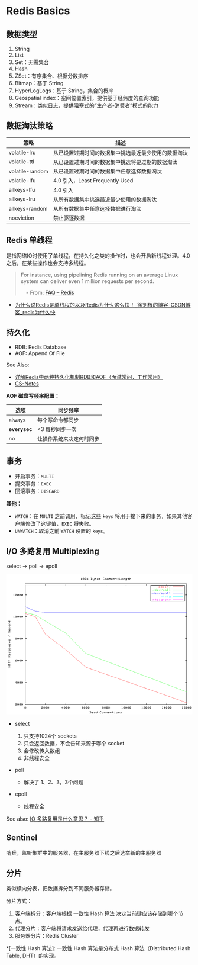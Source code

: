 # Redis Basics

## 数据类型

1. String
2. List
3. Set：无需集合
4. Hash
5. ZSet：有序集合、根据分数排序
6. Bitmap：基于 String
7. HyperLogLogs：基于 String，集合的概率
8. Geospatial index：空间位置索引，提供基于经纬度的查询功能
9. Stream：类似日志，提供阻塞式的“生产者-消费者”模式的能力

## 数据淘汰策略

| 策略            | 描述                                                 |
| --------------- | ---------------------------------------------------- |
| volatile-lru    | 从已设置过期时间的数据集中挑选最近最少使用的数据淘汰 |
| volatile-ttl    | 从已设置过期时间的数据集中挑选将要过期的数据淘汰     |
| volatile-random | 从已设置过期时间的数据集中任意选择数据淘汰           |
| volatile-lfu    | 4.0 引入，Least Frequently Used                      |
| allkeys-lfu     | 4.0 引入                                             |
| allkeys-lru     | 从所有数据集中挑选最近最少使用的数据淘汰             |
| allkeys-random  | 从所有数据集中任意选择数据进行淘汰                   |
| noeviction      | 禁止驱逐数据                                         |

## Redis 单线程

是指网络IO时使用了单线程，在持久化之类的操作时，也会开启新线程处理。4.0之后，在某些操作也会支持多线程。

> For instance, using pipelining Redis running on an average Linux system can deliver even 1 million requests per second.
>
> &emsp;- From: [FAQ – Redis](https://redis.io/topics/faq)

- [为什么说Redis是单线程的以及Redis为什么这么快！_徐刘根的博客-CSDN博客_redis为什么快](https://blog.csdn.net/xlgen157387/article/details/79470556)

## 持久化

- RDB: Redis Database
- AOF: Append Of File

See Also:

- [详解Redis中两种持久化机制RDB和AOF（面试常问，工作常用）](https://baijiahao.baidu.com/s?id=1654694618189745916&wfr=spider&for=pc)
- [CS-Notes](http://cyc2018.gitee.io/cs-notes/#/notes/Redis?id=%e5%85%ab%e3%80%81%e6%8c%81%e4%b9%85%e5%8c%96)

**AOF 磁盘写频率配置：**

| 选项         | 同步频率                 |
| ------------ | ------------------------ |
| always       | 每个写命令都同步         |
| **everysec** | <3 每秒同步一次          |
| no           | 让操作系统来决定何时同步 |

## 事务

- 开启事务：`MULTI`
- 提交事务：`EXEC`
- 回滚事务：`DISCARD`

**其他：**

- `WATCH`：在 `MULTI` 之前调用，标记这些 `keys` 将用于接下来的事务，如果其他客户端修改了这键值，`EXEC` 将失败。
- `UNWATCH`：取消之前 `WATCH` 设置的 `keys`。

## I/O 多路复用 Multiplexing

select -> poll -> epoll

![picture 1](./images/index/io-multiplexing_20210325001113_88.png "I/O Multiplexing Performance. X axis: connections(As the application for testing is called DeadCon)")

- select
  1. 只支持1024个 sockets
  2. 只会返回数据，不会告知来源于哪个 socket
  3. 会修改传入数组 <Badge type="error" text="WHAT?"/>
  4. 非线程安全

- poll
  - 解决了 1、2、3，3个问题

- epoll
  - 线程安全

See also: [IO 多路复用是什么意思？ - 知乎](https://www.zhihu.com/question/32163005)

## Sentinel

哨兵，监听集群中的服务器，在主服务器下线之后选举新的主服务器

## 分片

类似横向分表，把数据拆分到不同服务器存储。

分片方式：

1. 客户端拆分：客户端根据 一致性 Hash 算法 决定当前键应该存储到哪个节点。
2. 代理分片：客户端将请求发送给代理，代理再进行数据转发
3. 服务器分片：Redis Cluster

*[一致性 Hash 算法]: 一致性 Hash 算法是分布式 Hash 算法（Distributed Hash Table, DHT）的实现。
